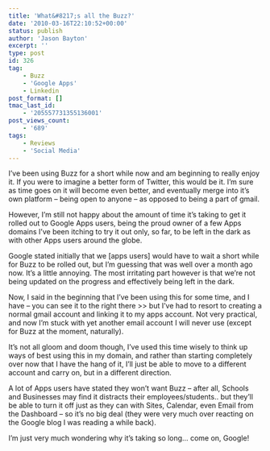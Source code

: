 ```yaml
---
title: 'What&#8217;s all the Buzz?'
date: '2010-03-16T22:10:52+00:00'
status: publish
author: 'Jason Bayton'
excerpt: ''
type: post
id: 326
tag:
    - Buzz
    - 'Google Apps'
    - Linkedin
post_format: []
tmac_last_id:
    - '205557731355136001'
post_views_count:
    - '689'
tags:
    - Reviews
    - 'Social Media'
---
```

I’ve been using Buzz for a short while now and am beginning to really enjoy it. If you were to imagine a better form of Twitter, this would be it. I’m sure as time goes on it will become even better, and eventually merge into it’s own platform – being open to anyone – as opposed to being a part of gmail.

However, I’m still not happy about the amount of time it’s taking to get it rolled out to Google Apps users, being the proud owner of a few Apps domains I’ve been itching to try it out only, so far, to be left in the dark as with other Apps users around the globe.

Google stated initially that we \[apps users\] would have to wait a short while for Buzz to be rolled out, but I’m guessing that was well over a month ago now. It’s a little annoying. The most irritating part however is that we’re not being updated on the progress and effectively being left in the dark.

Now, I said in the beginning that I’ve been using this for some time, and I have – you can see it to the right there &gt;&gt; but I’ve had to resort to creating a normal gmail account and linking it to my apps account. Not very practical, and now I’m stuck with yet another email account I will never use (except for Buzz at the moment, naturally).

It’s not all gloom and doom though, I’ve used this time wisely to think up ways of best using this in my domain, and rather than starting completely over now that I have the hang of it, I’ll just be able to move to a different account and carry on, but in a different direction.

A lot of Apps users have stated they won’t want Buzz – after all, Schools and Businesses may find it distracts their employees/students.. but they’ll be able to turn it off just as they can with Sites, Calendar, even Email from the Dashboard – so it’s no big deal (they were very much over reacting on the Google blog I was reading a while back).

I’m just very much wondering why it’s taking so long… come on, Google!